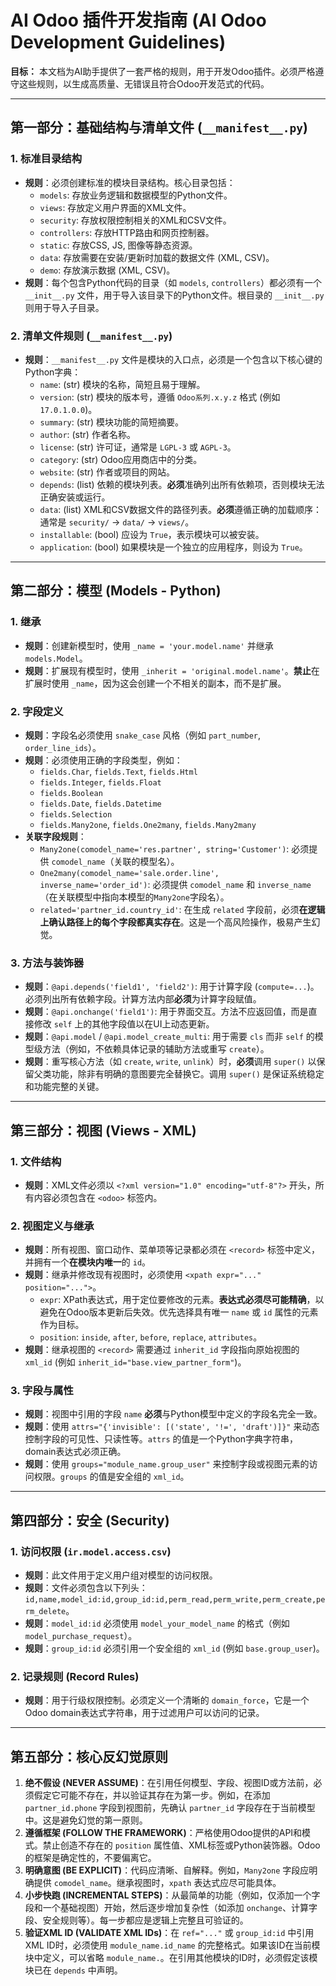 # AI Odoo 插件开发指南 (AI Odoo Development Guidelines)

**目标：** 本文档为AI助手提供了一套严格的规则，用于开发Odoo插件。必须严格遵守这些规则，以生成高质量、无错误且符合Odoo开发范式的代码。

---

## 第一部分：基础结构与清单文件 (`__manifest__.py`)

### 1. 标准目录结构
- **规则**：必须创建标准的模块目录结构。核心目录包括：
  - `models`: 存放业务逻辑和数据模型的Python文件。
  - `views`: 存放定义用户界面的XML文件。
  - `security`: 存放权限控制相关的XML和CSV文件。
  - `controllers`: 存放HTTP路由和网页控制器。
  - `static`: 存放CSS, JS, 图像等静态资源。
  - `data`: 存放需要在安装/更新时加载的数据文件 (XML, CSV)。
  - `demo`: 存放演示数据 (XML, CSV)。
- **规则**：每个包含Python代码的目录（如 `models`, `controllers`）都必须有一个 `__init__.py` 文件，用于导入该目录下的Python文件。根目录的 `__init__.py` 则用于导入子目录。

### 2. 清单文件规则 (`__manifest__.py`)
- **规则**：`__manifest__.py` 文件是模块的入口点，必须是一个包含以下核心键的Python字典：
  - `name`: (str) 模块的名称，简短且易于理解。
  - `version`: (str) 模块的版本号，遵循 `Odoo系列.x.y.z` 格式 (例如 `17.0.1.0.0`)。
  - `summary`: (str) 模块功能的简短摘要。
  - `author`: (str) 作者名称。
  - `license`: (str) 许可证，通常是 `LGPL-3` 或 `AGPL-3`。
  - `category`: (str) Odoo应用商店中的分类。
  - `website`: (str) 作者或项目的网站。
  - `depends`: (list) 依赖的模块列表。**必须**准确列出所有依赖项，否则模块无法正确安装或运行。
  - `data`: (list) XML和CSV数据文件的路径列表。**必须**遵循正确的加载顺序：通常是 `security/` -> `data/` -> `views/`。
  - `installable`: (bool) 应设为 `True`，表示模块可以被安装。
  - `application`: (bool) 如果模块是一个独立的应用程序，则设为 `True`。

---

## 第二部分：模型 (Models - Python)

### 1. 继承
- **规则**：创建新模型时，使用 `_name = 'your.model.name'` 并继承 `models.Model`。
- **规则**：扩展现有模型时，使用 `_inherit = 'original.model.name'`。**禁止**在扩展时使用 `_name`，因为这会创建一个不相关的副本，而不是扩展。

### 2. 字段定义
- **规则**：字段名必须使用 `snake_case` 风格（例如 `part_number`, `order_line_ids`）。
- **规则**：必须使用正确的字段类型，例如：
  - `fields.Char`, `fields.Text`, `fields.Html`
  - `fields.Integer`, `fields.Float`
  - `fields.Boolean`
  - `fields.Date`, `fields.Datetime`
  - `fields.Selection`
  - `fields.Many2one`, `fields.One2many`, `fields.Many2many`
- **关联字段规则**：
  - `Many2one(comodel_name='res.partner', string='Customer')`: 必须提供 `comodel_name`（关联的模型名）。
  - `One2many(comodel_name='sale.order.line', inverse_name='order_id')`: 必须提供 `comodel_name` 和 `inverse_name`（在关联模型中指向本模型的`Many2one`字段名）。
  - `related='partner_id.country_id'`: 在生成 `related` 字段前，必须**在逻辑上确认路径上的每个字段都真实存在**。这是一个高风险操作，极易产生幻觉。

### 3. 方法与装饰器
- **规则**：`@api.depends('field1', 'field2')`: 用于计算字段 (`compute=...`)。必须列出所有依赖字段。计算方法内部**必须**为计算字段赋值。
- **规则**：`@api.onchange('field1')`: 用于界面交互。方法不应返回值，而是直接修改 `self` 上的其他字段值以在UI上动态更新。
- **规则**：`@api.model` / `@api.model_create_multi`: 用于需要 `cls` 而非 `self` 的模型级方法（例如，不依赖具体记录的辅助方法或重写 `create`）。
- **规则**：重写核心方法（如 `create`, `write`, `unlink`）时，**必须**调用 `super()` 以保留父类功能，除非有明确的意图要完全替换它。调用 `super()` 是保证系统稳定和功能完整的关键。

---

## 第三部分：视图 (Views - XML)

### 1. 文件结构
- **规则**：XML文件必须以 `<?xml version="1.0" encoding="utf-8"?>` 开头，所有内容必须包含在 `<odoo>` 标签内。

### 2. 视图定义与继承
- **规则**：所有视图、窗口动作、菜单项等记录都必须在 `<record>` 标签中定义，并拥有一个**在模块内唯一**的 `id`。
- **规则**：继承并修改现有视图时，必须使用 `<xpath expr="..." position="...">`。
  - `expr`: XPath表达式，用于定位要修改的元素。**表达式必须尽可能精确**，以避免在Odoo版本更新后失效。优先选择具有唯一 `name` 或 `id` 属性的元素作为目标。
  - `position`: `inside`, `after`, `before`, `replace`, `attributes`。
- **规则**：继承视图的 `<record>` 需要通过 `inherit_id` 字段指向原始视图的 `xml_id` (例如 `inherit_id="base.view_partner_form"`)。

### 3. 字段与属性
- **规则**：视图中引用的字段 `name` **必须**与Python模型中定义的字段名完全一致。
- **规则**：使用 `attrs="{'invisible': [('state', '!=', 'draft')]}"` 来动态控制字段的可见性、只读性等。`attrs` 的值是一个Python字典字符串，domain表达式必须正确。
- **规则**：使用 `groups="module_name.group_user"` 来控制字段或视图元素的访问权限。`groups` 的值是安全组的 `xml_id`。

---

## 第四部分：安全 (Security)

### 1. 访问权限 (`ir.model.access.csv`)
- **规则**：此文件用于定义用户组对模型的访问权限。
- **规则**：文件必须包含以下列头：`id,name,model_id:id,group_id:id,perm_read,perm_write,perm_create,perm_delete`。
- **规则**：`model_id:id` 必须使用 `model_your_model_name` 的格式（例如 `model_purchase_request`）。
- **规则**：`group_id:id` 必须引用一个安全组的 `xml_id` (例如 `base.group_user`)。

### 2. 记录规则 (Record Rules)
- **规则**：用于行级权限控制。必须定义一个清晰的 `domain_force`，它是一个Odoo domain表达式字符串，用于过滤用户可以访问的记录。

---

## 第五部分：核心反幻觉原则

1.  **绝不假设 (NEVER ASSUME)**：在引用任何模型、字段、视图ID或方法前，必须假定它可能不存在，并以验证其存在为第一步。例如，在添加 `partner_id.phone` 字段到视图前，先确认 `partner_id` 字段存在于当前模型中。这是避免幻觉的第一原则。
2.  **遵循框架 (FOLLOW THE FRAMEWORK)**：严格使用Odoo提供的API和模式。禁止创造不存在的 `position` 属性值、XML标签或Python装饰器。Odoo的框架是确定性的，不要偏离它。
3.  **明确意图 (BE EXPLICIT)**：代码应清晰、自解释。例如，`Many2one` 字段应明确提供 `comodel_name`。继承视图时，`xpath` 表达式应尽可能具体。
4.  **小步快跑 (INCREMENTAL STEPS)**：从最简单的功能（例如，仅添加一个字段和一个基础视图）开始，然后逐步增加复杂性（如添加 `onchange`、计算字段、安全规则等）。每一步都应是逻辑上完整且可验证的。
5.  **验证XML ID (VALIDATE XML IDs)**：在 `ref="..."` 或 `group_id:id` 中引用XML ID时，必须使用 `module_name.id_name` 的完整格式。如果该ID在当前模块中定义，可以省略 `module_name.`。在引用其他模块的ID时，必须假定该模块已在 `depends` 中声明。

